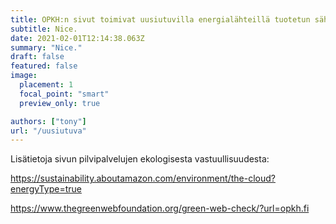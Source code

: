 ```yaml
---
title: OPKH:n sivut toimivat uusiutuvilla energialähteillä tuotetun sähkön avulla!
subtitle: Nice.
date: 2021-02-01T12:14:38.063Z
summary: "Nice."
draft: false
featured: false
image:
  placement: 1
  focal_point: "smart"
  preview_only: true

authors: ["tony"]
url: "/uusiutuva"
---
```

Lisätietoja sivun pilvipalvelujen ekologisesta vastuullisuudesta:

<https://sustainability.aboutamazon.com/environment/the-cloud?energyType=true>

<https://www.thegreenwebfoundation.org/green-web-check/?url=opkh.fi>
